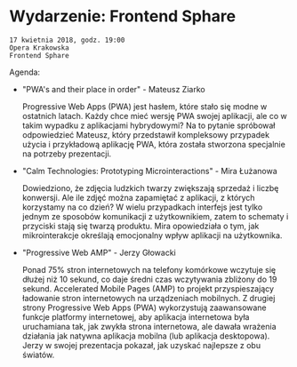 # Wydarzenie: Frontend Sphare

    17 kwietnia 2018, godz. 19:00
    Opera Krakowska
    Frontend Sphare

Agenda:

- "PWA's and their place in order" - Mateusz Ziarko
    
    Progressive Web Apps (PWA) jest hasłem, które stało się modne w ostatnich latach. Każdy chce mieć wersję PWA swojej aplikacji, ale co w takim wypadku z aplikacjami hybrydowymi? Na to pytanie spróbował odpowiedzieć Mateusz, który przedstawił kompleksowy przypadek użycia i przykładową aplikację PWA, która została stworzona specjalnie na potrzeby prezentacji.

- "Calm Technologies: Prototyping Microinteractions" - Mira Łużanowa
    
    Dowiedziono, że zdjęcia ludzkich twarzy zwiększają sprzedaż i liczbę konwersji. Ale ile zdjęć można zapamiętać z aplikacji, z których korzystamy na co dzień? W wielu przypadkach interfejs jest tylko jednym ze sposobów komunikacji z użytkownikiem, zatem to schematy i przyciski stają się twarzą produktu. Mira opowiedziała o tym, jak mikrointerakcje określają emocjonalny wpływ aplikacji na użytkownika.

- "Progressive Web AMP" - Jerzy Głowacki

    Ponad 75% stron internetowych na telefony komórkowe wczytuje się dłużej niż 10 sekund, co daje średni czas wczytywania zbliżony do 19 sekund.  Accelerated Mobile Pages (AMP) to projekt przyspieszający ładowanie stron internetowych na urządzeniach mobilnych. Z drugiej strony Progressive Web Apps (PWA) wykorzystują zaawansowane funkcje platformy internetowej, aby aplikacja internetowa była uruchamiana tak, jak zwykła strona internetowa, ale dawała wrażenia działania jak natywna aplikacja mobilna (lub aplikacja desktopowa). Jerzy w swojej prezentacja pokazał, jak uzyskać najlepsze z obu światów.
